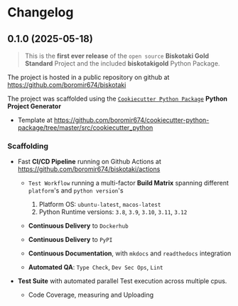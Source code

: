 # Changelog


## 0.1.0 (2025-05-18)

> This is the **first ever release** of the `open source` **Biskotaki Gold Standard** Project and the included **biskotakigold** Python Package.

The project is hosted in a public repository on github at https://github.com/boromir674/biskotaki

The project was scaffolded using the [`Cookiecutter Python Package`](https://python-package-generator.readthedocs.io/en/master/) **Python Project Generator**

- Template at https://github.com/boromir674/cookiecutter-python-package/tree/master/src/cookiecutter_python

### Scaffolding

- Fast **CI/CD Pipeline** running on Github Actions at https://github.com/boromir674/biskotaki/actions

  - `Test Workflow` running a multi-factor **Build Matrix** spanning different `platform`'s and `python version`'s
    1. Platform OS: `ubuntu-latest`, `macos-latest`
    2. Python Runtime versions: `3.8`, `3.9`, `3.10`, `3.11`, `3.12`

  - **Continuous Delivery** to `Dockerhub`
  - **Continuous Delivery** to `PyPI`
  
  - **Continuous Documentation**, with `mkdocs` and `readthedocs` integration
  - **Automated QA**: `Type Check`, `Dev Sec Ops`, `Lint`

- **Test Suite** with automated parallel Test execution across multiple cpus.
  - Code Coverage, measuring and Uploading
